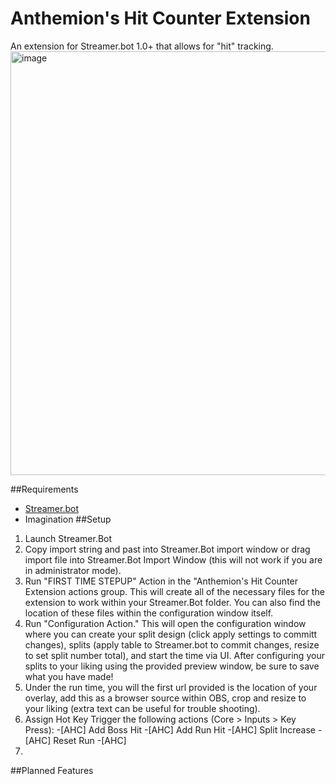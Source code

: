 # Anthemion's Hit Counter Extension
An extension for Streamer.bot 1.0+ that allows for "hit" tracking. 
<img width="1884" height="678" alt="image" src="https://github.com/user-attachments/assets/e41848a7-ac62-4fbe-8c89-efaaea52ff5b" />

##Requirements
- [Streamer.bot](https://streamer.bot/)
- Imagination
##Setup
1) Launch Streamer.Bot
2) Copy import string and past into Streamer.Bot import window or drag import file into Streamer.Bot Import Window (this will not work if you are in administrator mode). 
3) Run "FIRST TIME STEPUP" Action in the "Anthemion's Hit Counter Extension actions group. This will create all of the necessary files for the extension to work within your Streamer.Bot folder. You can also find the location of these files within the configuration window itself.
4) Run "Configuration Action." This will open the configuration window where you can create your split design (click apply settings to committ changes), splits (apply table to Streamer.bot to commit changes, resize to set split number total), and start the time via UI. After configuring your splits to your liking using the provided preview window, be sure to save what you have made!
5) Under the run time, you will the first url provided is the location of your overlay, add this as a browser source within OBS, crop and resize to your liking (extra text can be useful for trouble shooting).
6) Assign Hot Key Trigger the following actions (Core > Inputs > Key Press):
   -[AHC] Add Boss Hit
   -[AHC] Add Run Hit
   -[AHC] Split Increase
   -[AHC] Reset Run
   -[AHC] 
8)

##Planned Features

